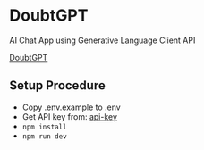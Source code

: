 # DoubtGPT

AI Chat App using Generative Language Client API

[DoubtGPT](https://doubtgpt.netlify.app)

## Setup Procedure

- Copy .env.example to .env
- Get API key from: [api-key](https://aistudio.google.com/app/apikey)
- `npm install`
- `npm run dev`

